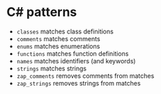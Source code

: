 C# patterns
===========

- `classes` matches class definitions
- `comments` matches comments
- `enums` matches enumerations
- `functions` matches function definitions
- `names` matches identifiers (and keywords)
- `strings` matches strings
- `zap_comments` removes comments from matches
- `zap_strings` removes strings from matches
